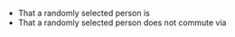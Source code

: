 <ul>
  <li>That a randomly selected person is</li>
  <li>That a randomly selected person does not commute via</li>
  </ul>
  